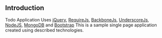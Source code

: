 ## Introduction ##

Todo Application 
Uses [jQuery](http://jquery.com/), [RequireJs](http://requirejs.org/), [BackboneJs](http://backbonejs.org/), [UnderscoreJs](http://underscorejs.org/), [NodeJS](http://nodejs.org/), [MongoDB](http://www.mongodb.org/) and [Bootstrap](http://getbootstrap.com/)
This is a sample single page application created using described technologies.
